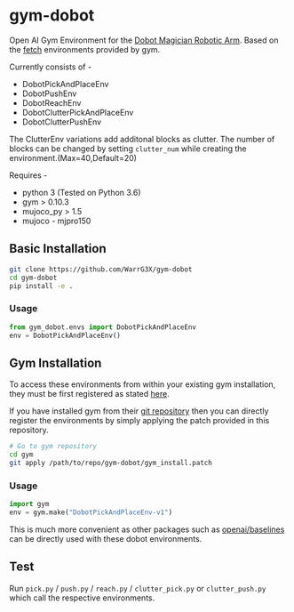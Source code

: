 # gym-dobot
Open AI Gym Environment for the [Dobot Magician Robotic Arm](https://www.dobot.cc/dobot-magician/product-overview.html).
Based on the [fetch](https://gym.openai.com/envs/#robotics) environments provided by gym.

Currently consists of -
 - DobotPickAndPlaceEnv
 - DobotPushEnv
 - DobotReachEnv
 - DobotClutterPickAndPlaceEnv
 - DobotClutterPushEnv

The ClutterEnv variations add additonal blocks as clutter. The number of blocks can be changed by setting ```clutter_num``` while creating the environment.(Max=40,Default=20)
 
 Requires - 
  - python 3 (Tested on Python 3.6)
  - gym > 0.10.3
  - mujoco_py > 1.5
  - mujoco - mjpro150 


## Basic Installation
```bash
git clone https://github.com/WarrG3X/gym-dobot
cd gym-dobot
pip install -e .
```
### Usage
```python
from gym_dobot.envs import DobotPickAndPlaceEnv
env = DobotPickAndPlaceEnv()
```

## Gym Installation
To access these environments from within your existing gym installation, they must be first registered as stated [here](https://github.com/openai/gym/tree/master/gym/envs#how-to-add-new-environments-to-gym-within-this-repo-not-recommended-for-new-environments).

If you have installed gym from their [git repository](https://github.com/openai/gym#installation) then you can directly register the environments by simply applying the patch provided in this repository.
```bash
# Go to gym repository
cd gym
git apply /path/to/repo/gym-dobot/gym_install.patch
```
### Usage
```python
import gym
env = gym.make("DobotPickAndPlaceEnv-v1")
```
This is much more convenient as other packages such as [openai/baselines](https://github.com/openai/baselines) can be directly used with these dobot environments.

## Test
Run ```pick.py``` / ```push.py``` / ```reach.py``` /  ```clutter_pick.py``` or ```clutter_push.py``` which call the respective environments.
